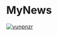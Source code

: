 # MyNews

[![yunpnzr](https://circleci.com/gh/yunpnzr/MyNews.svg?style=svg)](https://circleci.com/gh/yunpnzr/MyNews)
